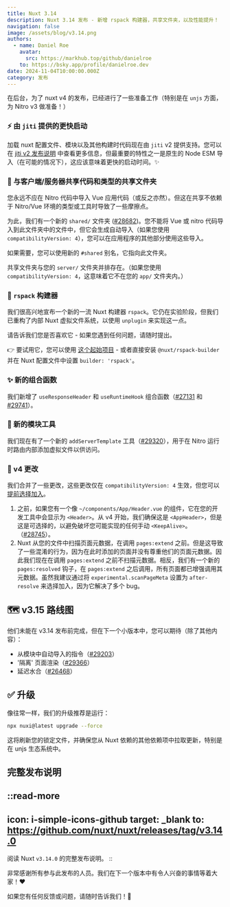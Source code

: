 ```yaml
---
title: Nuxt 3.14
description: Nuxt 3.14 发布 - 新增 rspack 构建器，共享文件夹，以及性能提升！
navigation: false
image: /assets/blog/v3.14.png
authors:
  - name: Daniel Roe
    avatar:
      src: https://markhub.top/github/danielroe
    to: https://bsky.app/profile/danielroe.dev
date: 2024-11-04T10:00:00.000Z
category: 发布
---
```


在后台，为了 nuxt v4 的发布，已经进行了一些准备工作（特别是在 `unjs` 方面，为 Nitro v3 做准备！）

### ⚡️ 由 `jiti` 提供的更快启动

加载 nuxt 配置文件、模块以及其他构建时代码现在由 `jiti` v2 提供支持。您可以在 [jiti v2 发布说明](https://github.com/unjs/jiti/releases/tag/v2.0.0) 中查看更多信息，但最重要的特性之一是原生的 Node ESM 导入（在可能的情况下），这应该意味着更快的启动时间。✨

### 📂 与客户端/服务器共享代码和类型的共享文件夹

您永远不应在 Nitro 代码中导入 Vue 应用代码（或反之亦然）。但这在共享不依赖于 Nitro/Vue 环境的类型或工具时导致了一些摩擦点。

为此，我们有一个新的 `shared/` 文件夹 ([#28682](https://github.com/nuxt/nuxt/pull/28682))。您不能将 Vue 或 nitro 代码导入到此文件夹中的文件中，但它会生成自动导入（如果您使用 `compatibilityVersion: 4`），您可以在应用程序的其他部分使用这些导入。

如果需要，您可以使用新的 `#shared` 别名，它指向此文件夹。

共享文件夹与您的 `server/` 文件夹并排存在。（如果您使用 `compatibilityVersion: 4`，这意味着它不在您的 `app/` 文件夹内。）

### 🦀 `rspack` 构建器

我们很高兴地宣布一个新的一流 Nuxt 构建器 `rspack`。它仍在实验阶段，但我们已重构了内部 Nuxt 虚拟文件系统，以使用 `unplugin` 来实现这一点。

请告诉我们您是否喜欢它 - 如果您遇到任何问题，请随时提出。

👉 要试用它，您可以使用 [这个起始项目](https://github.com/danielroe/nuxt-rspack-starter) - 或者直接安装 `@nuxt/rspack-builder` 并在 Nuxt 配置文件中设置 `builder: 'rspack'`。

### ✨ 新的组合函数

我们新增了 `useResponseHeader` 和 `useRuntimeHook` 组合函数（[#27131](https://github.com/nuxt/nuxt/pull/27131) 和 [#29741](https://github.com/nuxt/nuxt/pull/29741)）。

### 🔧 新的模块工具

我们现在有了一个新的 `addServerTemplate` 工具（[#29320](https://github.com/nuxt/nuxt/pull/29320)），用于在 Nitro 运行时路由内部添加虚拟文件以供访问。

### 🚧 v4 更改

我们合并了一些更改，这些更改仅在 `compatibilityVersion: 4` 生效，但您可以[提前选择加入](/docs/getting-started/upgrade#testing-nuxt-4)。

1. 之前，如果您有一个像 `~/components/App/Header.vue` 的组件，它在您的开发工具中会显示为 `<Header>`。从 v4 开始，我们确保这是 `<AppHeader>`，但是这是可选择的，以避免破坏您可能实现的任何手动 `<KeepAlive>`。（[#28745](https://github.com/nuxt/nuxt/pull/28745)）。
2. Nuxt 从您的文件中扫描页面元数据，在调用 `pages:extend` 之前。但是这导致了一些混淆的行为，因为在此时添加的页面并没有尊重他们的页面元数据。因此我们现在在调用 `pages:extend` 之前不扫描元数据。相反，我们有一个新的 `pages:resolved` 钩子，在 `pages:extend` 之后调用，所有页面都已增强调用其元数据。虽然我建议通过将 `experimental.scanPageMeta` 设置为 `after-resolve` 来选择加入，因为它解决了多个 bug。

## 🗺️ v3.15 路线图

他们未能在 v3.14 发布前完成，但在下一个小版本中，您可以期待（除了其他内容）：

- 从模块中自动导入的指令（[#29203](https://github.com/nuxt/nuxt/pull/29203)）
- '隔离' 页面渲染（[#29366](https://github.com/nuxt/nuxt/pull/29366)）
- 延迟水合（[#26468](https://github.com/nuxt/nuxt/pull/26468)）

## ✅ 升级

像往常一样，我们的升级推荐是运行：

```sh
npx nuxi@latest upgrade --force
```

这将刷新您的锁定文件，并确保您从 Nuxt 依赖的其他依赖项中拉取更新，特别是在 unjs 生态系统中。

## 完整发布说明

::read-more
---
icon: i-simple-icons-github
target: _blank
to: https://github.com/nuxt/nuxt/releases/tag/v3.14.0
---
阅读 Nuxt `v3.14.0` 的完整发布说明。
::

非常感谢所有参与此发布的人员。我们在下一个版本中有令人兴奋的事情等着大家！❤️

如果您有任何反馈或问题，请随时告诉我们！🙏
